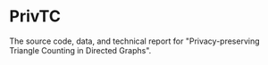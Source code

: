 # PrivTC
The source code, data, and technical report for "Privacy-preserving Triangle Counting in Directed Graphs".
